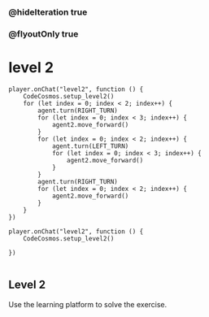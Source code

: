 ### @hideIteration true
### @flyoutOnly true
# level 2
```blocks
player.onChat("level2", function () {
    CodeCosmos.setup_level2()
    for (let index = 0; index < 2; index++) {
        agent.turn(RIGHT_TURN)
        for (let index = 0; index < 3; index++) {
            agent2.move_forward()
        }
        for (let index = 0; index < 2; index++) {
            agent.turn(LEFT_TURN)
            for (let index = 0; index < 3; index++) {
                agent2.move_forward()
            }
        }
        agent.turn(RIGHT_TURN)
        for (let index = 0; index < 2; index++) {
            agent2.move_forward()
        }
    }
})

```

```template
player.onChat("level2", function () {
    CodeCosmos.setup_level2()
    
})


```

## Level 2

Use the learning platform to solve the exercise.
